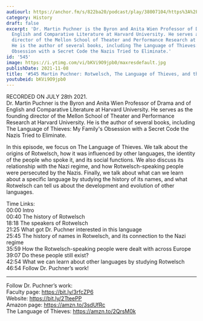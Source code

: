 ```yaml
---
audiourl: https://anchor.fm/s/822ba20/podcast/play/38007104/https%3A%2F%2Fd3ctxlq1ktw2nl.cloudfront.net%2Fstaging%2F2021-6-29%2F3fdad199-868d-e02e-3860-ca976ba26f29.m4a
category: History
draft: false
excerpt: 'Dr. Martin Puchner is the Byron and Anita Wien Professor of Drama and of
  English and Comparative Literature at Harvard University. He serves as the founding
  director of the Mellon School of Theater and Performance Research at Harvard University.
  He is the author of several books, including The Language of Thieves: My Family''s
  Obsession with a Secret Code the Nazis Tried to Eliminate.'
id: '545'
image: https://i.ytimg.com/vi/bKVi9O9jpb0/maxresdefault.jpg
publishDate: 2021-11-08
title: '#545 Martin Puchner: Rotwelsch, The Language of Thieves, and the Nazi Regime'
youtubeid: bKVi9O9jpb0
---
```

<div class="timelinks">

RECORDED ON JULY 28th 2021.  
Dr. Martin Puchner is the Byron and Anita Wien Professor of Drama and of English and Comparative Literature at Harvard University. He serves as the founding director of the Mellon School of Theater and Performance Research at Harvard University. He is the author of several books, including The Language of Thieves: My Family's Obsession with a Secret Code the Nazis Tried to Eliminate.

In this episode, we focus on The Language of Thieves. We talk about the origins of Rotwelsch, how it was influenced by other languages, the identity of the people who spoke it, and its social functions. We also discuss its relationship with the Nazi regime, and how Rotwelsch-speaking people were persecuted by the Nazis. Finally, we talk about what can we learn about a specific language by studying the history of its names, and what Rotwelsch can tell us about the development and evolution of other languages.

Time Links:  
<time>00:00</time> Intro  
<time>00:40</time> The history of Rotwelsch  
<time>18:18</time> The speakers of Rotwelsch  
<time>21:25</time> What got Dr. Puchner interested in this language  
<time>25:45</time> The history of names in Rotwelsch, and its connection to the Nazi regime  
<time>35:59</time> How the Rotwelsch-speaking people were dealt with across Europe  
<time>39:07</time> Do these people still exist?  
<time>42:54</time> What we can learn about other languages by studying Rotwelsch  
<time>46:54</time> Follow Dr. Puchner’s work!

---

Follow Dr. Puchner’s work:  
Faculty page: https://bit.ly/3rfcZP6  
Website: https://bit.ly/2TteePP  
Amazon page: https://amzn.to/3sdUfRc  
The Language of Thieves: https://amzn.to/2QrsM0k
</div>

